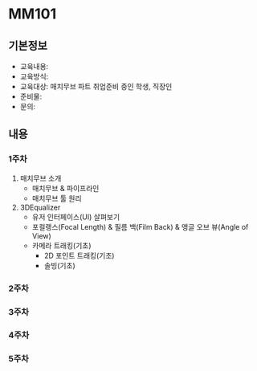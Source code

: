 # MM101

## 기본정보
- 교육내용:
- 교육방식:
- 교육대상: 매치무브 파트 취업준비 중인 학생, 직장인
- 준비물:
- 문의:

## 내용

### 1주차
1. 매치무브 소개
    - 매치무브 & 파이프라인
    - 매치무브 툴 원리
2. 3DEqualizer
    - 유저 인터페이스(UI) 살펴보기
    - 포컬랭스(Focal Length) & 필름 백(Film Back) & 앵글 오브 뷰(Angle of View)
    - 카메라 트래킹(기초)
        - 2D 포인트 트래킹(기초)
        - 솔빙(기초)

### 2주차

### 3주차

### 4주차

### 5주차
